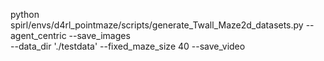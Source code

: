 python spirl/envs/d4rl_pointmaze/scripts/generate_Twall_Maze2d_datasets.py  --agent_centric --save_images \
--data_dir './testdata' --fixed_maze_size 40  --save_video
